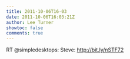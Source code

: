 ```yaml
---
title: 2011-10-06T16-03
date: 2011-10-06T16:03:21Z
author: Lee Turner
showtoc: false
comments: true
---
```


RT @simpledesktops: Steve:  http://bit.ly/nSTF72


